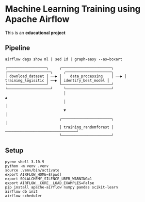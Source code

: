 # Machine Learning Training using Apache Airflow

This is an **educational project**

## Pipeline

```
airflow dags show ml | sed 1d | graph-easy --as=boxart

╭──────────────────╮     ╭───────────────────────╮     ╭────────────────────╮     ╭─────────────────────╮
│ download_dataset │ ──▶ │    data_processing    │ ──▶ │ training_logisitic │ ──▶ │ identify_best_model │
╰──────────────────╯     ╰───────────────────────╯     ╰────────────────────╯     ╰─────────────────────╯
                           │                                                        ▲
                           │                                                        │
                           ▼                                                        │
                         ╭───────────────────────╮                                  │
                         │ training_randomforest │ ─────────────────────────────────┘
                         ╰───────────────────────╯
```

## Setup

    pyenv shell 3.10.9
    python -m venv .venv
    source .venv/bin/activate
    export AIRFLOW_HOME=$(pwd)
    export SQLALCHEMY_SILENCE_UBER_WARNING=1
    export AIRFLOW__CORE__LOAD_EXAMPLES=False
    pip install apache-airflow numpy pandas scikit-learn
    airflow db init
    airflow scheduler
